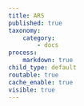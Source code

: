 ```yaml
---
title: ARS
published: true
taxonomy:
    category:
        - docs
process:
    markdown: true
child_type: default
routable: true
cache_enable: true
visible: true
---
```


